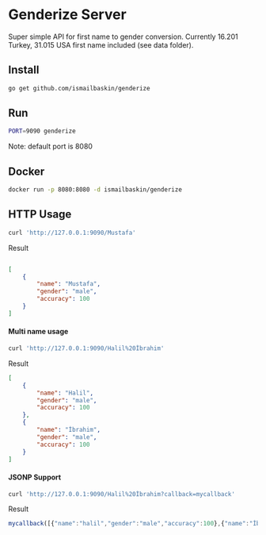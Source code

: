 # Genderize Server

Super simple API for first name to gender conversion.
Currently 16.201 Turkey, 31.015 USA first name included (see data folder).

## Install
```bash
go get github.com/ismailbaskin/genderize
```

## Run
```bash
PORT=9090 genderize
```
Note: default port is 8080

## Docker
```bash
docker run -p 8080:8080 -d ismailbaskin/genderize
```

## HTTP Usage

```bash
curl 'http://127.0.0.1:9090/Mustafa'
```

Result

```json

[
    {
        "name": "Mustafa",
        "gender": "male",
        "accuracy": 100
    }
]
```

#### Multi name usage

```bash
curl 'http://127.0.0.1:9090/Halil%20İbrahim'
```

Result
```json
[
    {
        "name": "Halil",
        "gender": "male",
        "accuracy": 100
    },
    {
        "name": "İbrahim",
        "gender": "male",
        "accuracy": 100
    }
]
```

#### JSONP Support
```bash
curl 'http://127.0.0.1:9090/Halil%20İbrahim?callback=mycallback'
```

Result
```javascript
mycallback([{"name":"halil","gender":"male","accuracy":100},{"name":"İbrahim","gender":"male","accuracy":100}])
```
